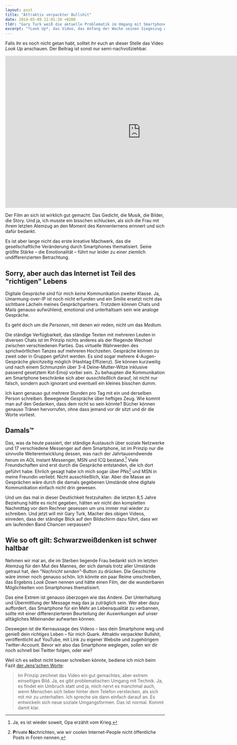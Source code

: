 ```yaml
---
layout: post
title: "Attraktiv verpackter Bullshit"
date: 2014-05-09 22:01:20 +0200
tldr: "Gary Turk weiß die aktuelle Problematik im Umgang mit Smartphones ansprechend zu verfilmen. Leider vergisst er dabei die Gegenseite zu erwähnen. Ist vermutlich künstlerische Freiheit."
excerpt: "*Look Up*, das Video, das Anfang der Woche seinen Siegeszug durch die sozialen Netzwerke antrat, rät uns, unsere Smartphones ausgeschaltet zu lassen. Warum? Weil wir sonst schicksalhafte Begegnungen verpassen könnten, die unser Leben verändern. Einmal mehr also die Angst davor, einmalige Chancen ungenutzt zu lassen. Doch wer sagt eigentlich, dass mir mein Smartphone diese Chancen nicht *auch* bietet?"
---
```


Falls ihr es noch nicht getan habt, solltet ihr euch an dieser Stelle das Video *Look Up* anschauen. Der Beitrag ist sonst nur semi-nachvollziehbar.

<iframe width="853" height="480" src="http://www.youtube.com/embed/Z7dLU6fk9QY?rel=0" frameborder="0" allowfullscreen></iframe>

Der Film an sich ist wirklich gut gemacht. Das Gedicht, die Musik, die Bilder, die Story. Und ja, ich musste ein bisschen schlucken, als sich die Frau mit ihrem letzten Atemzug an den Moment des Kennenlernens erinnert und sich dafür bedankt.

Es ist aber lange nicht das erste kreative Machwerk, das die gesellschaftliche Veränderung durch Smartphones thematisiert. Seine größte Stärke – die Emotionalität – führt nur leider zu einer ziemlich undifferenzierten Betrachtung.

## Sorry, aber auch das Internet ist Teil des "richtigen" Lebens

Digitale Gespräche sind für mich *keine* Kommunikation zweiter Klasse. Ja, Umarmung-over-IP ist noch nicht erfunden und ein Smilie ersetzt nicht das sichtbare Lächeln meines Gesprächpartners. Trotzdem können Chats und Mails genauso aufwühlend, emotional und unterhaltsam sein wie analoge Gespräche.

Es geht doch um die *Personen*, mit denen wir reden, nicht um das *Medium*.

Die ständige Verfügbarkeit, das ständige Texten mit mehreren Leuten in diversen Chats ist im Prinzip nichts anderes als der fliegende Wechsel zwischen verschiedenen Parties. Das virtuelle Wahrwerden des sprichwörtlichen Tanzes auf mehreren Hochzeiten. Gespräche können zu zweit oder in Gruppen geführt werden. Es sind sogar mehrere 4-Augen-Gespräche *gleichzeitig* möglich (Hashtag Effizienz). Sie können kurzweilig und nach einem Schmunzeln über 3-4 Deine-Mutter-Witze inklusive passend gesetztem Kot-Emoji vorbei sein. Zu behaupten die Kommunikation am Smartphone beschränke sich aber *ausschließlich* darauf, ist nicht nur falsch, sondern auch ignorant und eventuell ein kleines bisschen dumm.

Ich kann genauso gut mehrere Stunden pro Tag mit ein und derselben Person schreiben. Bewegende Gespräche über heftiges Zeug. Wie kommt man auf den Gedanken, dass dem nicht so sein könnte? Bücher können genauso Tränen hervorrufen, ohne dass jemand vor dir sitzt und dir die Worte vorliest.

## Damals™

Das, was da heute passiert, der ständige Austausch über soziale Netzwerke und 17 verschiedene Messenger auf dem Smartphone, ist im Prinzip nur die sinnvolle Weiterentwicklung dessen, was nach der Jahrtausendwende herum im AOL Instant Messenger, MSN und ICQ bestand.[^krieg] Viele Freundschaften sind erst durch die Gespräche entstanden, die ich dort geführt habe. Ehrlich gesagt habe ich mich sogar über PNs[^pn] und MSN in meine Freundin verliebt. Nicht ausschließlich, klar. Aber die Masse an Gesprächen wäre durch die damals gegebenen Umstände ohne digitale Kommunikation einfach nicht drin gewesen.

[^krieg]: Ja, es ist wieder soweit, Opa erzählt vom Krieg.

[^pn]: **P**rivate **N**achrichten, wie wir coolen Internet-People nicht öffentliche Posts in Foren nennen.

Und um das mal in dieser Deutlichkeit festzuhalten: die letzten 8,5 Jahre Beziehung hätte es nicht gegeben, hätten wir nicht den kompletten Nachmittag vor dem Rechner gesessen um uns immer mal wieder zu schreiben. Und jetzt will mir Gary Turk, Macher des obigen Videos, einreden, dass der ständige Blick auf den Bildschirm dazu führt, dass wir am laufenden Band Chancen verpassen?

## Wie so oft gilt: Schwarzweißdenken ist schwer haltbar

Nehmen wir mal an, die im Sterben liegende Frau bedankt sich im letzten Atemzug für den Mut des Mannes, der sich damals trotz aller Umstände getraut hat, den *"Nachricht senden"*-Button zu drücken. Die Geschichte wäre immer noch genauso schön. Ich könnte ein paar Reime umschreiben, das Ergebnis *Look Down* nennen und hätte einen Film, der die wunderbaren Möglichkeiten von Smartphones thematisiert.

Das eine Extrem ist genauso überzogen wie das Andere. Der Unterhaltung und Übermittlung der Message mag das ja zuträglich sein. Wer aber dazu auffordert, das Smartphone für ein Mehr an Lebensqualität zu verbannen, sollte mit einer differenzierteren Beurteilung der Auswirkungen auf unser alltägliches Miteinander aufwarten können.

Deswegen ist die Kernaussage des Videos – lass dein Smartphone weg und genieß dein *richtiges* Leben – für mich Quark. Attraktiv verpackter Bullshit, veröffentlicht auf YouTube, mit Link zu eigener Website und zugehörigem Twitter-Account. Bevor wir also das Smartphone weglegen, sollen wir dir noch schnell bei Twitter folgen, oder wie?

Weil ich es selbst nicht besser schreiben könnte, bediene ich mich beim Fazit [der Jens'schen Worte](http://www.sirtomate.de/smartphones-und-social-media-sind-bose-oder-nicht/ "Smartphones und social media sind böse, oder nicht? | SirTomate"):

[^versucht]: Ich habe es gerade 5 Minuten lang versucht, nur um den entstandenen Absatz dann doch wieder zu löschen.

> Im Prinzip zeichnet das Video ein gut gemachtes, aber extrem einseitiges Bild. Ja, es gibt problematischen Umgang mit Technik. Ja, es findet ein Umbruch statt und ja, mich nervt es manchmal auch, wenn Menschen sich lieber hinter dem Telefon verstecken, als sich mit mir zu unterhalten. Ich spreche sie dann einfach darauf an. Es entwickeln sich neue soziale Umgangsformen. Das ist normal. Kommt damit klar.